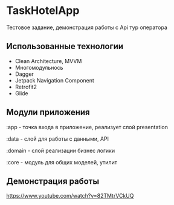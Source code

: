 # TaskHotelApp

Тестовое задание, демонстрация работы с Api тур оператора

## Использованные технологии

- Clean Architecture, MVVM
- Многомодульнось
- Dagger
- Jetpack Navigation Component 
- Retrofit2
- Glide

## Модули приложения

:app - точка входа в приложение, реализует слой presentation

:data - слой для работы с данными, API

:domain - слой реализации бизнес логики

:core - модуль для общих моделей, утилит

## Демонстрация работы

https://www.youtube.com/watch?v=82TMtrVCkUQ
